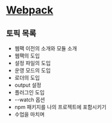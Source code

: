 # [Webpack](https://opentutorials.org/module/4566)

## 토픽 목록

- 웹팩 이전의 소개와 모듈 소개
- 웹팩의 도입
- 설정 파일의 도입
- 운영 모드의 도입
- 로더의 도입
- output 설정
- 플러그인 도입
- --watch 옵션
- npm 패키지를 나의 프로젝트에 포함시키기
- 수업을 마치며
